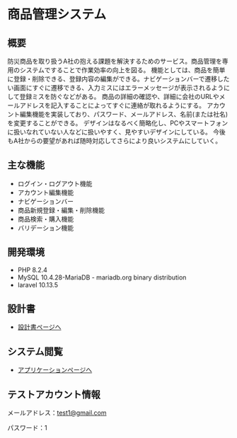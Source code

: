 # 商品管理システム

## 概要
防災商品を取り扱うA社の抱える課題を解決するためのサービス。商品管理を専用のシステムですることで作業効率の向上を図る。
機能としては、商品を簡単に登録・削除できる、登録内容の編集ができる。ナビゲーションバーで遷移したい画面にすぐに遷移できる、入力ミスにはエラーメッセージが表示されるようにして登録ミスを防ぐなどがある。
商品の詳細の確認や、詳細に会社のURLやメールアドレスを記入することによってすぐに連絡が取れるようにする。
アカウント編集機能を実装しており、パスワード、メールアドレス、名前(または社名)を変更することができる。
デザインはなるべく簡略化し、PCやスマートフォンに扱いなれていない人などに扱いやすく、見やすいデザインにしている。
今後もA社からの要望があれば随時対応してさらにより良いシステムにしていく。

## 主な機能
- ログイン・ログアウト機能
- アカウント編集機能
- ナビゲーションバー
- 商品新規登録・編集・削除機能
- 商品検索・購入機能
- バリデーション機能

## 開発環境
- PHP 8.2.4
- MySQL 10.4.28-MariaDB - mariadb.org binary distribution
- laravel 10.13.5

## 設計書
- [設計書ページへ](https://drive.google.com/drive/folders/1kLjBwKnaRKpf6OFK7oEcQJkmyhAbtGUZ)

## システム閲覧
- [アプリケーションページへ](https://techis-test-product-1e821d3f4ef9.herokuapp.com/login)

## テストアカウント情報

メールアドレス：test1@gmail.com

パスワード：1